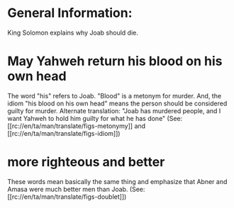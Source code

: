 # General Information:

King Solomon explains why Joab should die.

# May Yahweh return his blood on his own head

The word "his" refers to Joab. "Blood" is a metonym for murder. And, the idiom "his blood on his own head" means the person should be considered guilty for murder. Alternate translation: "Joab has murdered people, and I want Yahweh to hold him guilty for what he has done" (See: [[rc://en/ta/man/translate/figs-metonymy]] and [[rc://en/ta/man/translate/figs-idiom]])

# more righteous and better

These words mean basically the same thing and emphasize that Abner and Amasa were much better men than Joab. (See: [[rc://en/ta/man/translate/figs-doublet]])

